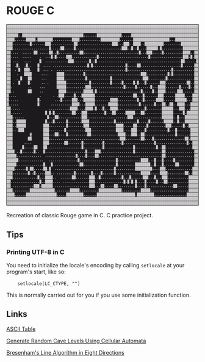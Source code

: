 # ROUGE C

![RougeC](https://raw.githubusercontent.com/NikolaVetnic/RougeC/master/gif/line-of-sight.gif)

Recreation of classic Rouge game in C. C practice project.

## Tips

### Printing UTF-8 in C

You need to initialize the locale's encoding by calling `setlocale` at your program's start, like so:

```
    setlocale(LC_CTYPE, "")
```

This is normally carried out for you if you use some initialization function.

## Links

[ASCII Table](https://theasciicode.com.ar/extended-ascii-code/block-graphic-character-ascii-code-219.html)

[Generate Random Cave Levels Using Cellular Automata](https://gamedevelopment.tutsplus.com/tutorials/generate-random-cave-levels-using-cellular-automata--gamedev-9664)

[Bresenham's Line Algorithm in Eight Directions](http://tech-algorithm.com/articles/drawing-line-using-bresenham-algorithm/)
